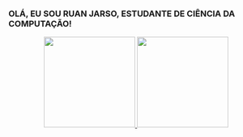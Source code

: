 ### OLÁ, EU SOU RUAN JARSO, ESTUDANTE DE CIÊNCIA DA COMPUTAÇÃO! 

<div align="center">
  <a href="https://github.com/ruanjarso">
  <img height="180em" src="https://github-readme-stats.vercel.app/api?username=ruanjarso&show_icons=true&theme=github_dark&include_all_commits=true&count_private=true"/>
  <img height="180em" src="https://github-readme-stats.vercel.app/api/top-langs/?username=ruanjarso&layout=compact&langs_count=7&theme=github_dark"/>
</div>

